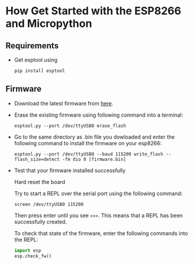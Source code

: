 # How Get Started with the ESP8266 and Micropython

## Requirements

+ Get esptool using

  `pip install esptool`

## Firmware

+ Download the latest firmware from <a href="http://micropython.org/download#esp8266" target="_blank">here</a>.

+ Erase the existing firmware using following command into a terminal:

  `esptool.py --port /dev/ttyUSB0 erase_flash`

+ Go to the same directory as .bin file you dowloaded and enter the following command to install the firmware on your esp8266:

  `esptool.py --port /dev/ttyUSB0 --baud 115200 write_flash --flash_size=detect -fm dio 0 [firmware.bin]`

+ Test that your firmware installed successfully

  Hard reset the board

  Try to start a REPL over the serial port using the following command:

  `screen /dev/ttyUSB0 115200`

  Then press enter until you see `>>>`. This means that a REPL has been successfully created.

  To check that state of the firmware, enter the following commands into the REPL:

  ```python
  import esp
  esp.check_fw()
  ```
  



